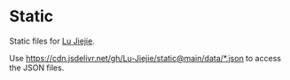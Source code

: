 # Static

Static files for [Lu Jiejie](https://github.com/Lu-Jiejie).

Use https://cdn.jsdelivr.net/gh/Lu-Jiejie/static@main/data/*.json to access the JSON files.
